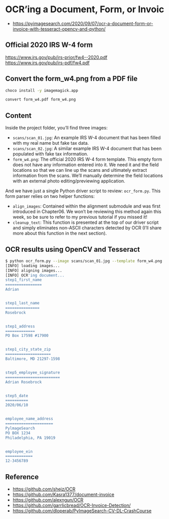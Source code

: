 # OCR’ing a Document, Form, or Invoic
* https://pyimagesearch.com/2020/09/07/ocr-a-document-form-or-invoice-with-tesseract-opencv-and-python/

## Official 2020 IRS W-4 form
https://www.irs.gov/pub/irs-prior/fw4--2020.pdf
https://www.irs.gov/pub/irs-pdf/fw4.pdf

## Convert the form_w4.png from a PDF file
```bash
choco install -y imagemagick.app

convert form_w4.pdf form_w4.png
```



## Content
Inside the project folder, you’ll find three images:
* ``scans/scan_01.jpg``: An example IRS W-4 document that has been filled with my real name but fake tax data.
* ``scans/scan_02.jpg``: A similar example IRS W-4 document that has been populated with fake tax information.
* ``form_w4.png``: The official 2020 IRS W-4 form template. This empty form does not have any information entered into it. We need it and the field locations so that we can line up the scans and ultimately extract information from the scans. We’ll manually determine the field locations with an external photo editing/previewing application.

And we have just a single Python driver script to review: ``ocr_form.py``. This form parser relies on two helper functions:
* ``align_images``: Contained within the alignment submodule and was first introduced in Chapter06. We won’t be reviewing this method again this week, so be sure to refer to my previous tutorial if you missed it!
* ``cleanup_text``: This function is presented at the top of our driver script and simply eliminates non-ASCII characters detected by OCR (I’ll share more about this function in the next section).

## OCR results using OpenCV and Tesseract
```bash
$ python ocr_form.py --image scans/scan_01.jpg --template form_w4.png
[INFO] loading images...
[INFO] aligning images...
[INFO] OCR'ing document...
step1_first_name
================
Adrian


step1_last_name
===============
Rosebrock


step1_address
=============
PO Box 17598 #17900


step1_city_state_zip
====================
Baltimore, MD 21297-1598


step5_employee_signature
========================
Adrian Rosebrock


step5_date
==========
2020/06/10


employee_name_address
=====================
PylmageSearch
PO BOX 1234
Philadelphia, PA 19019


employee_ein
============
12-3456789
```
## Reference
* https://github.com/shejz/OCR
* https://github.com/Kasra1377/document-invoice
* https://github.com/alexngun/OCR
* https://github.com/garrlicbread/OCR-Invoice-Detection/
* https://github.com/dloperab/PyImageSearch-CV-DL-CrashCourse
